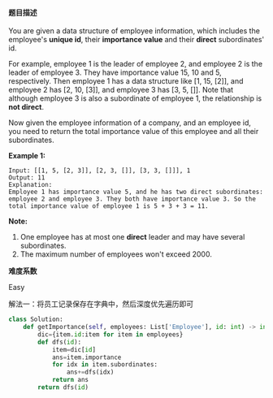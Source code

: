 #### **题目描述**
You are given a data structure of employee information, which includes the employee's **unique id**, their **importance value** and their **direct** subordinates' id.

For example, employee 1 is the leader of employee 2, and employee 2 is the leader of employee 3. They have importance value 15, 10 and 5, respectively. Then employee 1 has a data structure like [1, 15, [2]], and employee 2 has [2, 10, [3]], and employee 3 has [3, 5, []]. Note that although employee 3 is also a subordinate of employee 1, the relationship is **not direct**.

Now given the employee information of a company, and an employee id, you need to return the total importance value of this employee and all their subordinates.

**Example 1:**

```
Input: [[1, 5, [2, 3]], [2, 3, []], [3, 3, []]], 1
Output: 11
Explanation:
Employee 1 has importance value 5, and he has two direct subordinates: employee 2 and employee 3. They both have importance value 3. So the total importance value of employee 1 is 5 + 3 + 3 = 11.
```

 

**Note:**

1. One employee has at most one **direct** leader and may have several subordinates.
2. The maximum number of employees won't exceed 2000.

**难度系数**    

Easy

解法一：将员工记录保存在字典中，然后深度优先遍历即可

```python
class Solution:
    def getImportance(self, employees: List['Employee'], id: int) -> int:
        dic={item.id:item for item in employees}
        def dfs(id):
            item=dic[id]
            ans=item.importance
            for idx in item.subordinates:
                ans+=dfs(idx)
            return ans
        return dfs(id)
```



